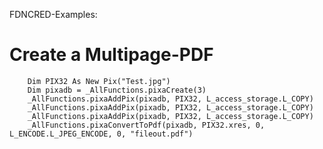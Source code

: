 FDNCRED-Examples:

# Create a Multipage-PDF
        Dim PIX32 As New Pix("Test.jpg") 
        Dim pixadb = _AllFunctions.pixaCreate(3)
        _AllFunctions.pixaAddPix(pixadb, PIX32, L_access_storage.L_COPY)
        _AllFunctions.pixaAddPix(pixadb, PIX32, L_access_storage.L_COPY)
        _AllFunctions.pixaAddPix(pixadb, PIX32, L_access_storage.L_COPY)
        _AllFunctions.pixaConvertToPdf(pixadb, PIX32.xres, 0, L_ENCODE.L_JPEG_ENCODE, 0, "fileout.pdf")
